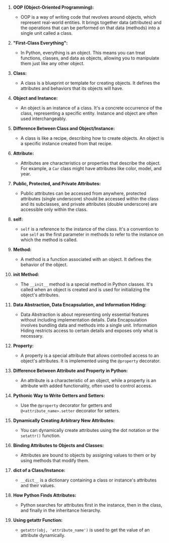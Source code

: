 1. **OOP (Object-Oriented Programming):**
   - OOP is a way of writing code that revolves around objects, which represent real-world entities. It brings together data (attributes) and the operations that can be performed on that data (methods) into a single unit called a class.

2. **"First-Class Everything":**
   - In Python, everything is an object. This means you can treat functions, classes, and data as objects, allowing you to manipulate them just like any other object.

3. **Class:**
   - A class is a blueprint or template for creating objects. It defines the attributes and behaviors that its objects will have.

4. **Object and Instance:**
   - An object is an instance of a class. It's a concrete occurrence of the class, representing a specific entity. Instance and object are often used interchangeably.

5. **Difference Between Class and Object/Instance:**
   - A class is like a recipe, describing how to create objects. An object is a specific instance created from that recipe.

6. **Attribute:**
   - Attributes are characteristics or properties that describe the object. For example, a `Car` class might have attributes like color, model, and year.

7. **Public, Protected, and Private Attributes:**
   - Public attributes can be accessed from anywhere, protected attributes (single underscore) should be accessed within the class and its subclasses, and private attributes (double underscore) are accessible only within the class.

8. **self:**
   - `self` is a reference to the instance of the class. It's a convention to use `self` as the first parameter in methods to refer to the instance on which the method is called.

9. **Method:**
   - A method is a function associated with an object. It defines the behavior of the object.

10. **__init__ Method:**
    - The `__init__` method is a special method in Python classes. It's called when an object is created and is used for initializing the object's attributes.

11. **Data Abstraction, Data Encapsulation, and Information Hiding:**
    - Data Abstraction is about representing only essential features without including implementation details. Data Encapsulation involves bundling data and methods into a single unit. Information Hiding restricts access to certain details and exposes only what is necessary.

12. **Property:**
    - A property is a special attribute that allows controlled access to an object's attributes. It is implemented using the `@property` decorator.

13. **Difference Between Attribute and Property in Python:**
    - An attribute is a characteristic of an object, while a property is an attribute with added functionality, often used to control access.

14. **Pythonic Way to Write Getters and Setters:**
    - Use the `@property` decorator for getters and `@<attribute_name>.setter` decorator for setters.

15. **Dynamically Creating Arbitrary New Attributes:**
    - You can dynamically create attributes using the dot notation or the `setattr()` function.

16. **Binding Attributes to Objects and Classes:**
    - Attributes are bound to objects by assigning values to them or by using methods that modify them.

17. **__dict__ of a Class/Instance:**
    - `__dict__` is a dictionary containing a class or instance's attributes and their values.

18. **How Python Finds Attributes:**
    - Python searches for attributes first in the instance, then in the class, and finally in the inheritance hierarchy.

19. **Using getattr Function:**
    - `getattr(obj, 'attribute_name')` is used to get the value of an attribute dynamically.

